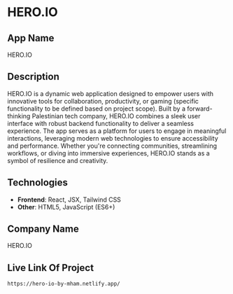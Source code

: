 # HERO.IO

## App Name

HERO.IO

## Description

HERO.IO is a dynamic web application designed to empower users with innovative tools for collaboration, productivity, or gaming (specific functionality to be defined based on project scope). Built by a forward-thinking Palestinian tech company, HERO.IO combines a sleek user interface with robust backend functionality to deliver a seamless experience. The app serves as a platform for users to engage in meaningful interactions, leveraging modern web technologies to ensure accessibility and performance. Whether you're connecting communities, streamlining workflows, or diving into immersive experiences, HERO.IO stands as a symbol of resilience and creativity.

## Technologies

- **Frontend**: React, JSX, Tailwind CSS
- **Other**: HTML5, JavaScript (ES6+)

## Company Name

HERO.IO

## Live Link Of Project

`https://hero-io-by-mham.netlify.app/`
